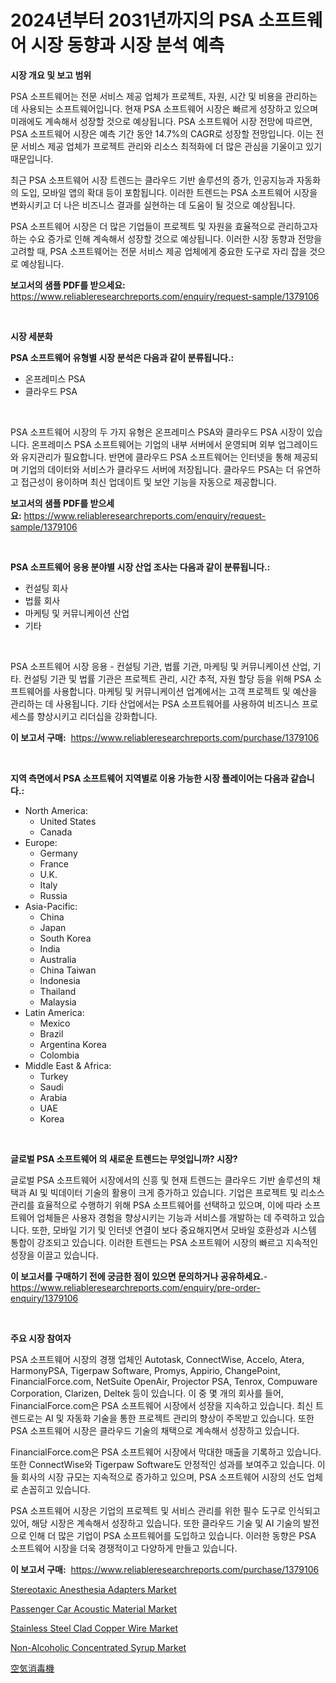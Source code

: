 <p><h1>2024년부터 2031년까지의 PSA 소프트웨어 시장 동향과 시장 분석 예측</h1></p><p><strong>시장 개요 및 보고 범위</strong></p>
<p><p>PSA 소프트웨어는 전문 서비스 제공 업체가 프로젝트, 자원, 시간 및 비용을 관리하는 데 사용되는 소프트웨어입니다. 현재 PSA 소프트웨어 시장은 빠르게 성장하고 있으며 미래에도 계속해서 성장할 것으로 예상됩니다. PSA 소프트웨어 시장 전망에 따르면, PSA 소프트웨어 시장은 예측 기간 동안 14.7%의 CAGR로 성장할 전망입니다. 이는 전문 서비스 제공 업체가 프로젝트 관리와 리소스 최적화에 더 많은 관심을 기울이고 있기 때문입니다.</p><p>최근 PSA 소프트웨어 시장 트렌드는 클라우드 기반 솔루션의 증가, 인공지능과 자동화의 도입, 모바일 앱의 확대 등이 포함됩니다. 이러한 트렌드는 PSA 소프트웨어 시장을 변화시키고 더 나은 비즈니스 결과를 실현하는 데 도움이 될 것으로 예상됩니다.</p><p>PSA 소프트웨어 시장은 더 많은 기업들이 프로젝트 및 자원을 효율적으로 관리하고자 하는 수요 증가로 인해 계속해서 성장할 것으로 예상됩니다. 이러한 시장 동향과 전망을 고려할 때, PSA 소프트웨어는 전문 서비스 제공 업체에게 중요한 도구로 자리 잡을 것으로 예상됩니다.</p></p>
<p><strong>보고서의 샘플 PDF를 받으세요:</strong> <a href="https://www.reliableresearchreports.com/enquiry/request-sample/1379106">https://www.reliableresearchreports.com/enquiry/request-sample/1379106</a></p>
<p>&nbsp;</p>
<p><strong>시장 세분화</strong></p>
<p><strong>PSA 소프트웨어 유형별 시장 분석은 다음과 같이 분류됩니다.:</strong></p>
<p><ul><li>온프레미스 PSA</li><li>클라우드 PSA</li></ul></p>
<p>&nbsp;</p>
<p><p>PSA 소프트웨어 시장의 두 가지 유형은 온프레미스 PSA와 클라우드 PSA 시장이 있습니다. 온프레미스 PSA 소프트웨어는 기업의 내부 서버에서 운영되며 외부 업그레이드와 유지관리가 필요합니다. 반면에 클라우드 PSA 소프트웨어는 인터넷을 통해 제공되며 기업의 데이터와 서비스가 클라우드 서버에 저장됩니다. 클라우드 PSA는 더 유연하고 접근성이 용이하며 최신 업데이트 및 보안 기능을 자동으로 제공합니다.</p></p>
<p><strong>보고서의 샘플 PDF를 받으세요:</strong>&nbsp;<a href="https://www.reliableresearchreports.com/enquiry/request-sample/1379106">https://www.reliableresearchreports.com/enquiry/request-sample/1379106</a></p>
<p>&nbsp;</p>
<p><strong> PSA 소프트웨어 응용 분야별 시장 산업 조사는 다음과 같이 분류됩니다.:</strong></p>
<p><ul><li>컨설팅 회사</li><li>법률 회사</li><li>마케팅 및 커뮤니케이션 산업</li><li>기타</li></ul></p>
<p>&nbsp;</p>
<p><p>PSA 소프트웨어 시장 응용 - 컨설팅 기관, 법률 기관, 마케팅 및 커뮤니케이션 산업, 기타. 컨설팅 기관 및 법률 기관은 프로젝트 관리, 시간 추적, 자원 할당 등을 위해 PSA 소프트웨어를 사용합니다. 마케팅 및 커뮤니케이션 업계에서는 고객 프로젝트 및 예산을 관리하는 데 사용됩니다. 기타 산업에서는 PSA 소프트웨어를 사용하여 비즈니스 프로세스를 향상시키고 리더십을 강화합니다.</p></p>
<p><strong>이 보고서 구매:</strong>&nbsp; <a href="https://www.reliableresearchreports.com/purchase/1379106">https://www.reliableresearchreports.com/purchase/1379106</a></p>
<p>&nbsp;</p>
<p><strong>지역 측면에서 PSA 소프트웨어 지역별로 이용 가능한 시장 플레이어는 다음과 같습니다.:</strong></p>
<p><ul>
    <li>
        North America:
        <ul>
            <li>United States</li>
            <li>Canada</li>
        </ul>
    </li>
    <li>
        Europe:
        <ul>
            <li>Germany</li>
            <li>France</li>
            <li>U.K.</li>
            <li>Italy</li>
            <li>Russia</li>
        </ul>
    </li>
    <li>
        Asia-Pacific:
        <ul>
            <li>China</li>
            <li>Japan</li>
            <li>South Korea</li>
            <li>India</li>
            <li>Australia</li>
            <li>China Taiwan</li>
            <li>Indonesia</li>
            <li>Thailand</li>
            <li>Malaysia</li>
        </ul>
    </li>
    <li>
        Latin America:
        <ul>
            <li>Mexico</li>
            <li>Brazil</li>
            <li>Argentina Korea</li>
            <li>Colombia</li>
        </ul>
    </li>
    <li>
        Middle East & Africa:
        <ul>
            <li>Turkey</li>
            <li>Saudi</li>
            <li>Arabia</li>
            <li>UAE</li>
            <li>Korea</li>
        </ul>
    </li>
    </ul></p>
<p>&nbsp;</p>
<p><strong>글로벌 PSA 소프트웨어 의 새로운 트렌드는 무엇입니까? 시장?</strong></p>
<p><p>글로벌 PSA 소프트웨어 시장에서의 신흥 및 현재 트렌드는 클라우드 기반 솔루션의 채택과 AI 및 빅데이터 기술의 활용이 크게 증가하고 있습니다. 기업은 프로젝트 및 리소스 관리를 효율적으로 수행하기 위해 PSA 소프트웨어를 선택하고 있으며, 이에 따라 소프트웨어 업체들은 사용자 경험을 향상시키는 기능과 서비스를 개발하는 데 주력하고 있습니다. 또한, 모바일 기기 및 인터넷 연결이 보다 중요해지면서 모바일 호환성과 시스템 통합이 강조되고 있습니다. 이러한 트렌드는 PSA 소프트웨어 시장의 빠르고 지속적인 성장을 이끌고 있습니다.</p></p>
<p><strong>이 보고서를 구매하기 전에 궁금한 점이 있으면 문의하거나 공유하세요.</strong>- <a href="https://www.reliableresearchreports.com/enquiry/pre-order-enquiry/1379106">https://www.reliableresearchreports.com/enquiry/pre-order-enquiry/1379106</a></p>
<p>&nbsp;</p>
<p><strong>주요 시장 참여자</strong></p>
<p><p>PSA 소프트웨어 시장의 경쟁 업체인 Autotask, ConnectWise, Accelo, Atera, HarmonyPSA, Tigerpaw Software, Promys, Appirio, ChangePoint, FinancialForce.com, NetSuite OpenAir, Projector PSA, Tenrox, Compuware Corporation, Clarizen, Deltek 등이 있습니다. 이 중 몇 개의 회사를 들어, FinancialForce.com은 PSA 소프트웨어 시장에서 성장을 지속하고 있습니다. 최신 트렌드로는 AI 및 자동화 기술을 통한 프로젝트 관리의 향상이 주목받고 있습니다. 또한 PSA 소프트웨어 시장은 클라우드 기술의 채택으로 계속해서 성장하고 있습니다.</p><p>FinancialForce.com은 PSA 소프트웨어 시장에서 막대한 매출을 기록하고 있습니다. 또한 ConnectWise와 Tigerpaw Software도 안정적인 성과를 보여주고 있습니다. 이들 회사의 시장 규모는 지속적으로 증가하고 있으며, PSA 소프트웨어 시장의 선도 업체로 손꼽히고 있습니다.</p><p>PSA 소프트웨어 시장은 기업의 프로젝트 및 서비스 관리를 위한 필수 도구로 인식되고 있어, 해당 시장은 계속해서 성장하고 있습니다. 또한 클라우드 기술 및 AI 기술의 발전으로 인해 더 많은 기업이 PSA 소프트웨어를 도입하고 있습니다. 이러한 동향은 PSA 소프트웨어 시장을 더욱 경쟁적이고 다양하게 만들고 있습니다.</p></p>
<p><strong>이 보고서 구매:</strong>&nbsp;&nbsp;<a href="https://www.reliableresearchreports.com/purchase/1379106">https://www.reliableresearchreports.com/purchase/1379106</a></p>
<p><p><a href="https://woozy-pyroraptor-a1f.notion.site/Stereotaxic-Anesthesia-Adapters-Market-Analysis-Examines-its-Scope-on-Growth-Opportunities-and-Fore-7a9c8ef1d8074731885f3afa6eb75dc6">Stereotaxic Anesthesia Adapters Market</a></p><p><a href="https://issuu.com/reportprime-2/docs/passenger-car-acoustic-material-market-size-2030.p">Passenger Car Acoustic Material Market</a></p><p><a href="https://github.com/mabutironaldo/Market-Research-Report-List-3/blob/main/stainless-steel-clad-copper-wire-market.md">Stainless Steel Clad Copper Wire Market</a></p><p><a href="https://view.publitas.com/reportprime-1/non-alcoholic-concentrated-syrup-market-analysis-and-market-size-global-industry-overview-market-segmentation-and-forecast-2024-to-2031/">Non-Alcoholic Concentrated Syrup Market</a></p><p><a href="https://github.com/ihabdkwlxs948/Market-Research-Report-List-1/blob/main/22203551401.md">空気消毒機</a></p></p>
